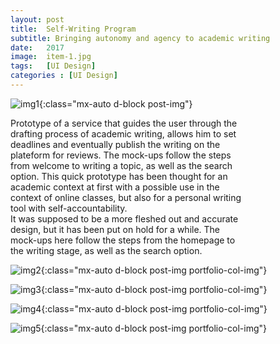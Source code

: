 ```yaml
---
layout: post
title:  Self-Writing Program
subtitle: Bringing autonomy and agency to academic writing
date:   2017
image:  item-1.jpg
tags:   [UI Design]
categories : [UI Design]
---
```


![img1]({{site.baseurl}}/projects/images/self-writing/img-1.jpg){:class="mx-auto d-block post-img"}

<div style="clear:both; max-width:75%" class="paragraph">Prototype of a service that guides the user through the drafting process of academic writing, allows him to set deadlines and eventually publish the writing on the plateform for reviews. The mock-ups follow the steps from welcome to writing a topic, as well as the search option. This quick prototype has been thought for an academic context at first with a possible use in the context of online classes, but also for a personal writing tool with self-accountability. </div>

<div style="clear:both; max-width:75%" class="paragraph">It was supposed to be a more fleshed out and accurate design, but it has been put on hold for a while. The mock-ups here follow the steps from the homepage to the writing stage, as well as the search option. </div>


![img2]({{site.baseurl}}/projects/images/self-writing/img-2.jpg){:class="mx-auto d-block post-img portfolio-col-img"}

![img3]({{site.baseurl}}/projects/images/self-writing/img-3.jpg){:class="mx-auto d-block post-img portfolio-col-img"}

![img4]({{site.baseurl}}/projects/images/self-writing/img-4.jpg){:class="mx-auto d-block post-img portfolio-col-img"}

![img5]({{site.baseurl}}/projects/images/self-writing/img-5.jpg){:class="mx-auto d-block post-img portfolio-col-img"}
